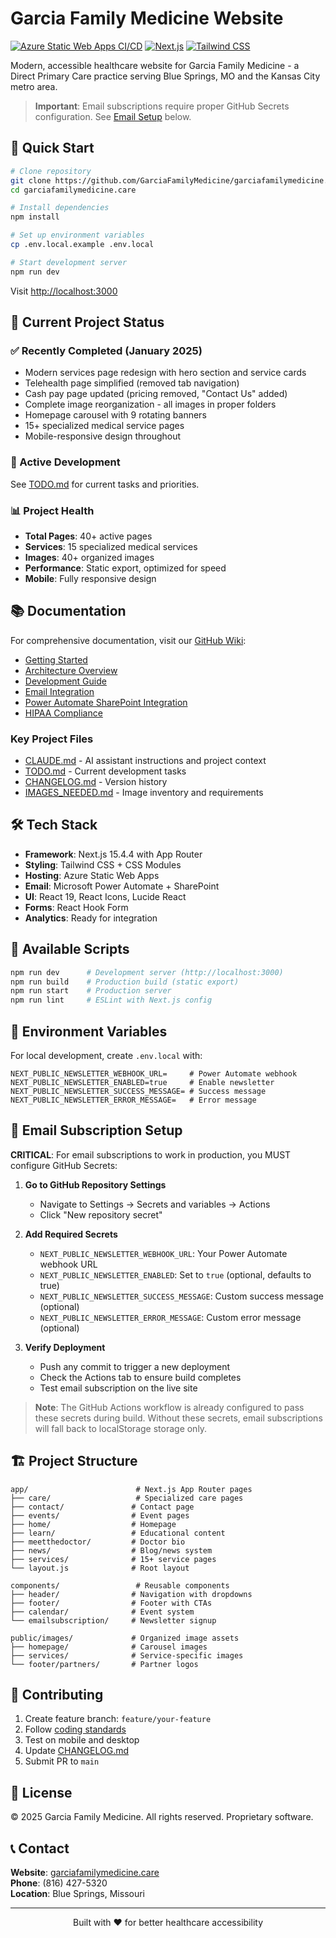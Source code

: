 # Garcia Family Medicine Website

[![Azure Static Web Apps CI/CD](https://github.com/GarciaFamilyMedicine/garciafamilymedicine.care/workflows/Azure%20Static%20Web%20Apps%20CI/CD/badge.svg)](https://github.com/GarciaFamilyMedicine/garciafamilymedicine.care/actions)
[![Next.js](https://img.shields.io/badge/Next.js-15.4.4-black?logo=next.js)](https://nextjs.org/)
[![Tailwind CSS](https://img.shields.io/badge/Tailwind%20CSS-3.4.10-06B6D4?logo=tailwindcss)](https://tailwindcss.com/)

Modern, accessible healthcare website for Garcia Family Medicine - a Direct Primary Care practice serving Blue Springs, MO and the Kansas City metro area.

> **Important**: Email subscriptions require proper GitHub Secrets configuration. See [Email Setup](#-email-subscription-setup) below.

## 🚀 Quick Start

```bash
# Clone repository
git clone https://github.com/GarciaFamilyMedicine/garciafamilymedicine.care.git
cd garciafamilymedicine.care

# Install dependencies
npm install

# Set up environment variables
cp .env.local.example .env.local

# Start development server
npm run dev
```

Visit [http://localhost:3000](http://localhost:3000)

## 🎯 Current Project Status

### ✅ Recently Completed (January 2025)
- Modern services page redesign with hero section and service cards
- Telehealth page simplified (removed tab navigation)
- Cash pay page updated (pricing removed, "Contact Us" added)
- Complete image reorganization - all images in proper folders
- Homepage carousel with 9 rotating banners
- 15+ specialized medical service pages
- Mobile-responsive design throughout

### 🚧 Active Development
See [TODO.md](TODO.md) for current tasks and priorities.

### 📊 Project Health
- **Total Pages**: 40+ active pages
- **Services**: 15 specialized medical services
- **Images**: 40+ organized images
- **Performance**: Static export, optimized for speed
- **Mobile**: Fully responsive design

## 📚 Documentation

For comprehensive documentation, visit our [GitHub Wiki](https://github.com/GarciaFamilyMedicine/garciafamilymedicine.care/wiki):

- [Getting Started](https://github.com/GarciaFamilyMedicine/garciafamilymedicine.care/wiki/Getting-Started)
- [Architecture Overview](https://github.com/GarciaFamilyMedicine/garciafamilymedicine.care/wiki/Architecture-Overview)
- [Development Guide](https://github.com/GarciaFamilyMedicine/garciafamilymedicine.care/wiki/Development-Guide)
- [Email Integration](https://github.com/GarciaFamilyMedicine/garciafamilymedicine.care/wiki/Email-Integration)
- [Power Automate SharePoint Integration](https://github.com/GarciaFamilyMedicine/garciafamilymedicine.care/wiki/Power-Automate-SharePoint-Integration)
- [HIPAA Compliance](https://github.com/GarciaFamilyMedicine/garciafamilymedicine.care/wiki/HIPAA-Compliance)

### Key Project Files
- [CLAUDE.md](CLAUDE.md) - AI assistant instructions and project context
- [TODO.md](TODO.md) - Current development tasks
- [CHANGELOG.md](CHANGELOG.md) - Version history
- [IMAGES_NEEDED.md](IMAGES_NEEDED.md) - Image inventory and requirements

## 🛠️ Tech Stack

- **Framework**: Next.js 15.4.4 with App Router
- **Styling**: Tailwind CSS + CSS Modules
- **Hosting**: Azure Static Web Apps
- **Email**: Microsoft Power Automate + SharePoint
- **UI**: React 19, React Icons, Lucide React
- **Forms**: React Hook Form
- **Analytics**: Ready for integration

## 📝 Available Scripts

```bash
npm run dev      # Development server (http://localhost:3000)
npm run build    # Production build (static export)
npm run start    # Production server
npm run lint     # ESLint with Next.js config
```

## 🔐 Environment Variables

For local development, create `.env.local` with:

```env
NEXT_PUBLIC_NEWSLETTER_WEBHOOK_URL=     # Power Automate webhook
NEXT_PUBLIC_NEWSLETTER_ENABLED=true     # Enable newsletter
NEXT_PUBLIC_NEWSLETTER_SUCCESS_MESSAGE= # Success message
NEXT_PUBLIC_NEWSLETTER_ERROR_MESSAGE=   # Error message
```

## 📧 Email Subscription Setup

**CRITICAL**: For email subscriptions to work in production, you MUST configure GitHub Secrets:

1. **Go to GitHub Repository Settings**
   - Navigate to Settings → Secrets and variables → Actions
   - Click "New repository secret"

2. **Add Required Secrets**
   - `NEXT_PUBLIC_NEWSLETTER_WEBHOOK_URL`: Your Power Automate webhook URL
   - `NEXT_PUBLIC_NEWSLETTER_ENABLED`: Set to `true` (optional, defaults to true)
   - `NEXT_PUBLIC_NEWSLETTER_SUCCESS_MESSAGE`: Custom success message (optional)
   - `NEXT_PUBLIC_NEWSLETTER_ERROR_MESSAGE`: Custom error message (optional)

3. **Verify Deployment**
   - Push any commit to trigger a new deployment
   - Check the Actions tab to ensure build completes
   - Test email subscription on the live site

> **Note**: The GitHub Actions workflow is already configured to pass these secrets during build. Without these secrets, email subscriptions will fall back to localStorage storage only.

## 🏗️ Project Structure

```
app/                        # Next.js App Router pages
├── care/                   # Specialized care pages
├── contact/               # Contact page
├── events/                # Event pages
├── home/                  # Homepage
├── learn/                 # Educational content
├── meetthedoctor/         # Doctor bio
├── news/                  # Blog/news system
├── services/              # 15+ service pages
└── layout.js              # Root layout

components/                 # Reusable components
├── header/                # Navigation with dropdowns
├── footer/                # Footer with CTAs
├── calendar/              # Event system
└── emailsubscription/     # Newsletter signup

public/images/             # Organized image assets
├── homepage/              # Carousel images
├── services/              # Service-specific images
└── footer/partners/       # Partner logos
```

## 🤝 Contributing

1. Create feature branch: `feature/your-feature`
2. Follow [coding standards](https://github.com/GarciaFamilyMedicine/garciafamilymedicine.care/wiki/coding-standards)
3. Test on mobile and desktop
4. Update [CHANGELOG.md](CHANGELOG.md)
5. Submit PR to `main`

## 📄 License

© 2025 Garcia Family Medicine. All rights reserved. Proprietary software.

## 📞 Contact

**Website**: [garciafamilymedicine.care](https://garciafamilymedicine.care)  
**Phone**: (816) 427-5320  
**Location**: Blue Springs, Missouri

---

<p align="center">
  Built with ❤️ for better healthcare accessibility
</p>